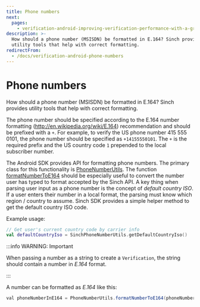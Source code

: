 ```yaml
---
title: Phone numbers
next:
  pages:
    - verification-android-improving-verification-performance-with-a-great-ui
description: >-
  How should a phone number (MSISDN) be formatted in E.164? Sinch provides
  utility tools that help with correct formatting.
redirectFrom:
  - /docs/verification-android-phone-numbers
---
```

# Phone numbers

How should a phone number (MSISDN) be formatted in E.164? Sinch provides utility tools that help with correct formatting.

The phone number should be specified according to the E.164 number formatting (<http://en.wikipedia.org/wiki/E.164>) recommendation and should be prefixed with a `+`. For example, to verify the US phone number 415 555 0101, the phone number should be specified as `+14155550101`. The `+` is the required prefix and the US country code `1` prepended to the local subscriber number.

The Android SDK provides API for formatting phone numbers. The primary class for this functionality is [PhoneNumberUtils](https://developer.android.com/reference/kotlin/android/telephony/PhoneNumberUtils). The function [formatNumberToE164](https://developer.android.com/reference/kotlin/android/telephony/PhoneNumberUtils#formatnumbertoe164) should be especially useful to convert the number user has typed to format accepted by the Sinch API.
A key thing when parsing user input as a phone number is the concept of *default country ISO*. If a user enters their number in a local format, the parsing must know which region / country to assume. Sinch SDK provides a simple helper method to get the default country ISO code.

Example usage:

```kotlin
// Get user's current country code by carrier info
val defaultCountryIso = SinchPhoneNumberUtils.getDefaultCountryIso()
```

:::info WARNING: Important

When passing a number as a string to create a `Verification`, the string should contain a number in *E.164* format.

:::

A number can be formatted as *E.164* like this:

```java
val phoneNumberInE164 = PhoneNumberUtils.formatNumberToE164(phoneNumberString, defaultRegion);
```
